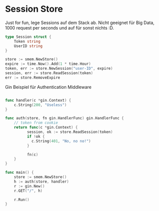 Session Store
=============

Just for fun, lege Sessions auf dem Stack ab. Nicht geeignet für Big Data, 1000 request per seconds und auf für sonst nichts :D.

```go
type Session struct {
    Token string
    UserID string
}

store := smem.NewStore()
expire := time.Now().Add(1 * time.Hour)
token, err := store.NewSession("user-ID", expire)
session, err := store.ReadSession(token)
err := store.RemoveExpire
```

Gin Beispiel für Authentication Middleware
```go

func handler(c *gin.Context) {
    c.String(200, "Useless")
}

func auth(store, fn gin.HandlerFunc) gin.HandlerFunc {
    // token from cookie
    return func(c *gin.Context) {
          session, ok := store.ReadSession(token) 
          if !ok {
            c.String(401, "No, no no!")
          }

          fn(c)
    }
}

func main() {
    store := smem.NewStore()
    h := auth(store, handler)
    r := gin.New()
    r.GET("/", h)

    r.Run()
}

```
